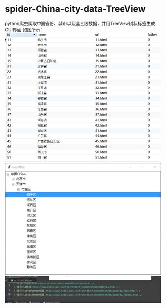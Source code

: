 # spider-China-city-data-TreeView
python爬虫爬取中国省份、城市以及县三级数据，并用TreeView树状标签生成GUI界面
如图所示：
![image](https://github.com/6667qwe/spider-China-city-data-TreeView/blob/master/images/1.png)
![image](https://github.com/6667qwe/spider-China-city-data-TreeView/blob/master/images/3.png)
![image](https://github.com/6667qwe/spider-China-city-data-TreeView/blob/master/images/2.png)
